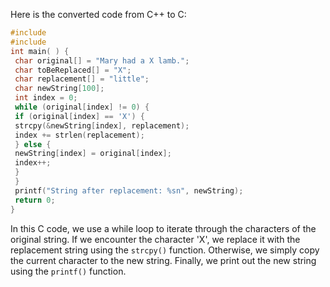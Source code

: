 Here is the converted code from C++ to C:
```c
#include 
#include 
int main( ) {
 char original[] = "Mary had a X lamb.";
 char toBeReplaced[] = "X";
 char replacement[] = "little";
 char newString[100];
 int index = 0;
 while (original[index] != 0) {
 if (original[index] == 'X') {
 strcpy(&newString[index], replacement);
 index += strlen(replacement);
 } else {
 newString[index] = original[index];
 index++;
 }
 }
 printf("String after replacement: %sn", newString);
 return 0;
}
```
In this C code, we use a while loop to iterate through the characters of the original string. If we encounter the character 'X', we replace it with the replacement string using the `strcpy()` function. Otherwise, we simply copy the current character to the new string. Finally, we print out the new string using the `printf()` function.

